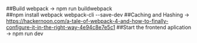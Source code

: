 ##Build webpack -> npm run buildwebpack <br />
##npm install webpack webpack-cli --save-dev
##Caching and Hashing -> https://hackernoon.com/a-tale-of-webpack-4-and-how-to-finally-configure-it-in-the-right-way-4e94c8e7e5c1
##Start the frontend aplication -> npm run dev
